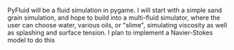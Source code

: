 PyFluid will be a fluid simulation in pygame. I will start with a simple sand grain simulation, and hope to build into a multi-fluid simulator, where the user can choose water, various oils, or "slime", simulating viscosity as well as splashing and surface tension. I plan to implement a Navier-Stokes model to do this